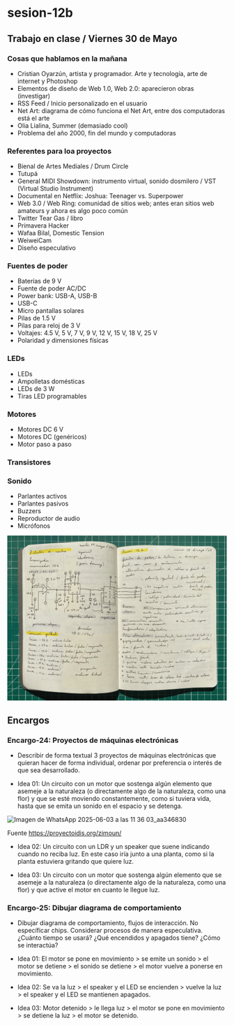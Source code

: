 # sesion-12b

## Trabajo en clase / Viernes 30 de Mayo

### Cosas que hablamos en la mañana

- Cristian Oyarzún, artista y programador. Arte y tecnología, arte de internet y Photoshop
- Elementos de diseño de Web 1.0, Web 2.0: aparecieron obras (investigar)
- RSS Feed / Inicio personalizado en el usuario
- Net Art: diagrama de cómo funciona el Net Art, entre dos computadoras está el arte
- Olia Lialina, Summer (demasiado cool)
- Problema del año 2000, fin del mundo y computadoras

### Referentes para loa proyectos

- Bienal de Artes Mediales / Drum Circle
- Tutupá
- General MIDI Showdown: instrumento virtual, sonido dosmilero / VST (Virtual Studio Instrument)
- Documental en Netflix: Joshua: Teenager vs. Superpower
- Web 3.0 / Web Ring: comunidad de sitios web; antes eran sitios web amateurs y ahora es algo poco común
- Twitter Tear Gas / libro
- Primavera Hacker
- Wafaa Bilal, Domestic Tension
- WeiweiCam
- Diseño especulativo

### Fuentes de poder

- Baterías de 9 V
- Fuente de poder AC/DC
- Power bank: USB-A, USB-B
- USB-C
- Micro pantallas solares
- Pilas de 1.5 V
- Pilas para reloj de 3 V
- Voltajes: 4.5 V, 5 V, 7 V, 9 V, 12 V, 15 V, 18 V, 25 V
- Polaridad y dimensiones físicas

### LEDs

- LEDs
- Ampolletas domésticas
- LEDs de 3 W
- Tiras LED programables

### Motores

- Motores DC 6 V
- Motores DC (genéricos)
- Motor paso a paso

### Transistores

### Sonido

- Parlantes activos
- Parlantes pasivos
- Buzzers
- Reproductor de audio
- Micrófonos

![Foto de mis apuntes de mi bitácora](./archivos/tme-sesion12ay12b-bitacora.jpeg)

## Encargos

### Encargo-24: Proyectos de máquinas electrónicas

- Describir de forma textual 3 proyectos de máquinas electrónicas que quieran hacer de forma individual, ordenar por preferencia o interés de que sea desarrollado.

- Idea 01: Un circuito con un motor que sostenga algún elemento que asemeje a la naturaleza (o directamente algo de la naturaleza, como una flor) y que se esté moviendo constantemente, como si tuviera vida, hasta que se emita un sonido en el espacio y se detenga.

![Imagen de WhatsApp 2025-06-03 a las 11 36 03_aa346830](https://github.com/user-attachments/assets/14d39c8a-ea21-4b56-8884-ce8b6302151e)

Fuente <https://proyectoidis.org/zimoun/>

- Idea 02: Un circuito con un LDR y un speaker que suene indicando cuando no reciba luz. En este caso iría junto a una planta, como si la planta estuviera gritando que quiere luz.

- Idea 03: Un circuito con un motor que sostenga algún elemento que se asemeje a la naturaleza (o directamente algo de la naturaleza, como una flor) y que active el motor en cuanto le llegue luz.

### Encargo-25: Dibujar diagrama de comportamiento

- Dibujar diagrama de comportamiento, flujos de interacción. No específicar chips. Considerar procesos de manera especulativa. ¿Cuánto tiempo se usará? ¿Qué encendidos y apagados tiene? ¿Cómo se interactúa?

- Idea 01: El motor se pone en movimiento > se emite un sonido > el motor se detiene > el sonido se detiene > el motor vuelve a ponerse en movimiento.

- Idea 02: Se va la luz > el speaker y el LED se encienden > vuelve la luz > el speaker y el LED se mantienen apagados.

- Idea 03: Motor detenido > le llega luz > el motor se pone en movimiento > se detiene la luz > el motor se detenido.

